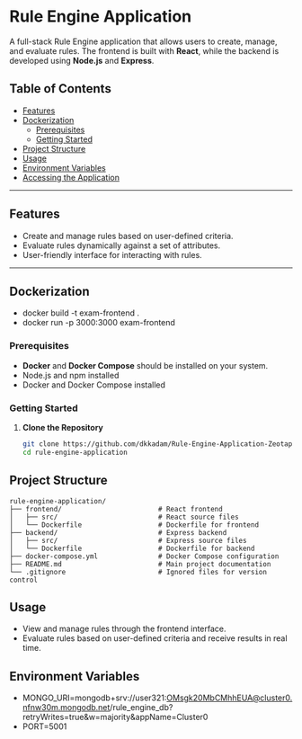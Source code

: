# Rule Engine Application

A full-stack Rule Engine application that allows users to create, manage, and evaluate rules. The frontend is built with **React**, while the backend is developed using **Node.js** and **Express**.

## Table of Contents
- [Features](#features)
- [Dockerization](#dockerization)
  - [Prerequisites](#prerequisites)
  - [Getting Started](#getting-started)
- [Project Structure](#project-structure)
- [Usage](#usage)
- [Environment Variables](#environment-variables)
- [Accessing the Application](#accessing-the-application)

---

## Features
- Create and manage rules based on user-defined criteria.
- Evaluate rules dynamically against a set of attributes.
- User-friendly interface for interacting with rules.

---

## Dockerization
- docker build -t exam-frontend .
- docker run -p 3000:3000 exam-frontend

### Prerequisites
- **Docker** and **Docker Compose** should be installed on your system.
- Node.js and npm installed
- Docker and Docker Compose installed

### Getting Started
1. **Clone the Repository**
   ```bash
   git clone https://github.com/dkkadam/Rule-Engine-Application-Zeotap.git
   cd rule-engine-application

## Project Structure
```plaintext
rule-engine-application/
├── frontend/                        # React frontend
│   ├── src/                         # React source files
│   └── Dockerfile                   # Dockerfile for frontend
├── backend/                         # Express backend
│   ├── src/                         # Express source files
│   └── Dockerfile                   # Dockerfile for backend
├── docker-compose.yml               # Docker Compose configuration
├── README.md                        # Main project documentation
└── .gitignore                       # Ignored files for version control
```
## Usage
- View and manage rules through the frontend interface.
- Evaluate rules based on user-defined criteria and receive results in real time.

## Environment Variables
- MONGO_URI=mongodb+srv://user321:OMsgk20MbCMhhEUA@cluster0.nfnw30m.mongodb.net/rule_engine_db?retryWrites=true&w=majority&appName=Cluster0
- PORT=5001




